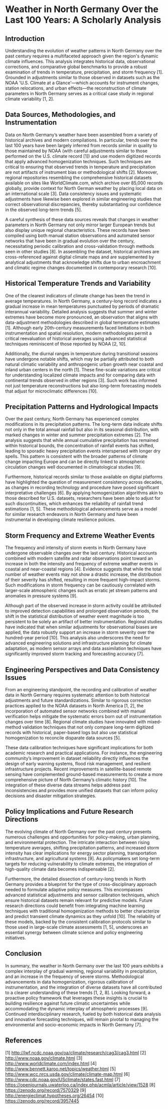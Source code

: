 # Weather in North Germany Over the Last 100 Years: A Scholarly Analysis

## Introduction

Understanding the evolution of weather patterns in North Germany over the past century requires a multifaceted approach given the region's dynamic climate influences. This analysis integrates historical data, observational corrections, and comparative global benchmarks to provide a robust examination of trends in temperature, precipitation, and storm frequency [1]. Grounded in adjustments similar to those observed in datasets such as the NOAA 'U.S. Climate at a Glance'—which accounts for instrument changes, station relocations, and urban effects—the reconstruction of climate parameters in North Germany serves as a critical case study in regional climate variability [1, 2].

## Data Sources, Methodologies, and Instrumentation

Data on North Germany’s weather have been assembled from a variety of historical archives and modern compilations. In particular, trends over the last 100 years have been largely inferred from records similar in quality to those maintained by NOAA (with careful adjustments similar to those performed on the U.S. climate record [1]) and use modern digitized records that apply advanced homogenization techniques. Such techniques are critical to ensuring that observed trends in temperature and precipitation are not artifacts of instrument bias or methodological shifts [2]. Moreover, regional repositories resembling the comprehensive historical datasets available on sites like WorldClimate.com, which archive over 85,000 records globally, provide context for North German weather by placing local data on an international scale [3]. Data consistency issues and systematic adjustments have likewise been explored in similar engineering studies that correct observational discrepancies, thereby substantiating our confidence in the observed long-term trends [5].

A careful synthesis of these data sources reveals that changes in weather parameters in North Germany not only mirror larger European trends but also display unique regional characteristics. These records have been compiled using both manual station observations and automated sensor networks that have been in gradual evolution over the century, necessitating periodic calibration and cross-validation through methods seen in other studies [8]. In assembling the dataset, historical archives are cross-referenced against digital climate maps and are supplemented by analytical adjustments that acknowledge shifts due to urban encroachment and climatic regime changes documented in contemporary research [10].

## Historical Temperature Trends and Variability

One of the clearest indicators of climate change has been the trend in average temperatures. In North Germany, a century-long record indicates a gradual increase in mean temperatures punctuated by periods of dramatic interannual variability. Detailed analysis suggests that summer and winter extremes have become more pronounced, an observation that aligns with data-adjustment methodologies described in global temperature estimates [1]. Although early 20th-century measurements faced limitations in both instrumentation and spatial resolution, modern methodologies permit a critical reevaluation of historical averages using advanced statistical techniques reminiscent of those reported by NOAA [2, 10].

Additionally, the diurnal ranges in temperature during transitional seasons have undergone notable shifts, which may be partially attributed to both natural climatic variability and anthropogenic urban growth near coastal and inland urban centers in the north [1]. These fine-scale variations are critical for understanding localized climate impacts and for comparing data with continental trends observed in other regions [3]. Such work has informed not just temperature reconstructions but also long-term forecasting models that adjust for microclimatic differences [10].

## Precipitation Patterns and Hydrological Impacts

Over the past century, North Germany has experienced complex modifications in its precipitation patterns. The long-term data indicate shifts not only in the total annual rainfall but also in its seasonal distribution, with marked changes in winter and summer precipitation extremes [2]. The analysis suggests that while annual cumulative precipitation has remained within historical bounds, the concentration of rainfall events has shifted, leading to sporadic heavy precipitation events interspersed with longer dry spells. This pattern is consistent with the broader patterns of climate change impacting Europe and can be directly linked to atmospheric circulation changes well documented in climatological studies [9].

Furthermore, historical records similar to those available on digital platforms have highlighted the question of measurement consistency across decades, as changes in recording technology and procedure have posed significant interpretative challenges [6]. By applying homogenization algorithms akin to those described for U.S. datasets, researchers have been able to adjust for such discontinuities, which enhances the reliability of rainfall trend estimations [1, 5]. These methodological advancements serve as a model for similar research endeavors in North Germany and have been instrumental in developing climate resilience policies.

## Storm Frequency and Extreme Weather Events

The frequency and intensity of storm events in North Germany have undergone observable changes over the last century. Historical accounts combined with modern satellite and radar observations point toward an increase in both the intensity and frequency of extreme weather events in coastal and near-coastal regions [4]. Evidence suggests that while the total number of weather events may not show a drastic increase, the distribution of their severity has shifted, resulting in more frequent high-impact storms. Such modifications in storm frequency can be cautiously correlated with larger-scale atmospheric changes such as erratic jet stream patterns and anomalies in pressure systems [9].

Although part of the observed increase in storm activity could be attributed to improved detection capabilities and prolonged observation periods, the shift in the statistical distribution of weather event magnitude is too persistent to be solely an artifact of better instrumentation. Regional studies have indicated that when similar adjustments for observational biases are applied, the data robustly support an increase in storm severity over the hundred-year period [10]. This analysis also underscores the need for advanced engineering solutions and infrastructure planning for climate adaptation, as modern sensor arrays and data assimilation techniques have significantly improved storm tracking and forecasting accuracy [7].

## Engineering Perspectives and Data Consistency Issues

From an engineering standpoint, the recording and calibration of weather data in North Germany requires systematic attention to both historical adjustments and future standardizations. Similar to rigorous correction practices applied to the NOAA datasets in North America [1, 2], the incorporation of automated sensor networks combined with manual verification helps mitigate the systematic errors born out of instrumentation changes over time [8]. Regional climate studies have innovated with mixed-method validation techniques that not only compare long-term digitized records with historical, paper-based logs but also use statistical homogenization to reconcile disparate data sources [5]. 

These data calibration techniques have significant implications for both academic research and practical applications. For instance, the engineering community’s improvement in dataset reliability directly influences the design of early warning systems, flood risk management, and resilient infrastructure projects. Recent improvements in satellite-based remote sensing have complemented ground-based measurements to create a more comprehensive picture of North Germany’s climatic history [10]. The integration of these diverse data streams helps address past inconsistencies and provides more unified datasets that can inform policy decisions and disaster mitigation strategies.

## Policy Implications and Future Research Directions

The evolving climate of North Germany over the past century presents numerous challenges and opportunities for policy-making, urban planning, and environmental protection. The intricate interaction between rising temperature averages, shifting precipitation patterns, and increased storm intensity has clear implications for energy sector planning, transportation infrastructure, and agricultural systems [9]. As policymakers set long-term targets for reducing vulnerability to climate extremes, the integration of high-quality climate data becomes indispensable [2].

Furthermore, the detailed dissection of century-long trends in North Germany provides a blueprint for the type of cross-disciplinary approach needed to formulate adaptive policy measures. This encompasses advanced statistical adjustments and sensor calibration techniques, which ensure historical datasets remain relevant for predictive models. Future research directions could benefit from integrating machine learning techniques with traditional homogenization methods to better characterize and predict transient climate dynamics as they unfold [10]. The reliability of these models, backed by the consistent calibration protocols similar to those used in large-scale climate assessments [1, 5], underscores an essential synergy between climate science and policy engineering initiatives.

## Conclusion

In summary, the weather in North Germany over the last 100 years exhibits a complex interplay of gradual warming, regional variability in precipitation, and an increase in the frequency of severe storms. Methodological advancements in data homogenization, rigorous calibration of instrumentation, and the integration of diverse datasets have all contributed to a clearer understanding of these trends [1, 2, 8]. Looking forward, a proactive policy framework that leverages these insights is crucial to building resilience against future climatic uncertainties while accommodating the dynamic interplay of atmospheric processes [9]. Continued interdisciplinary research, fueled by both historical data analysis and innovative forecasting techniques, will remain pivotal to managing the environmental and socio-economic impacts in North Germany [7].

## References

[1] http://lwf.ncdc.noaa.gov/oa/climate/research/cag3/cag3.html
[2] http://www.noaa.gov/climate.html
[3] http://www.worldclimate.com/index.html
[4] http://www.bennett.karoo.net/topics/weather.html
[5] http://www.wcc.nrcs.usda.gov/climate/climate-map.html
[6] http://www.cdc.noaa.gov/USclimate/states.fast.html
[7] https://openjournals.uwaterloo.ca/index.php/acmla/article/view/1528
[8] https://zenodo.org/record/7570329
[9] http://energieclimat.hypotheses.org/26454
[10] https://zenodo.org/record/3957445